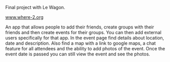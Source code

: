 Final project with Le Wagon. 

www.where-2.org

An app that allows people to add their friends, create groups with their friends and then create events for their groups. You can then add external users specifically for that app. In the event page find details about location, date and description. Also find a map with a link to google maps, a chat feature for all attendees and the ability to add photos of the event. Once the event date is passed you can still view the event and see the photos. 

